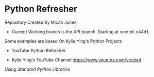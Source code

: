 # Python Refresher 
Repository Created By Micah Jones
* Current Working branch is the API branch. Starting at commit c44d1.

Some examples are based On Kylie Ying's Python Projects
- YouTube Python Refresher 

- Kylie Ying's YouTube Channel
https://www.youtube.com/ycubed 

*Using Standard Python Libraries*
